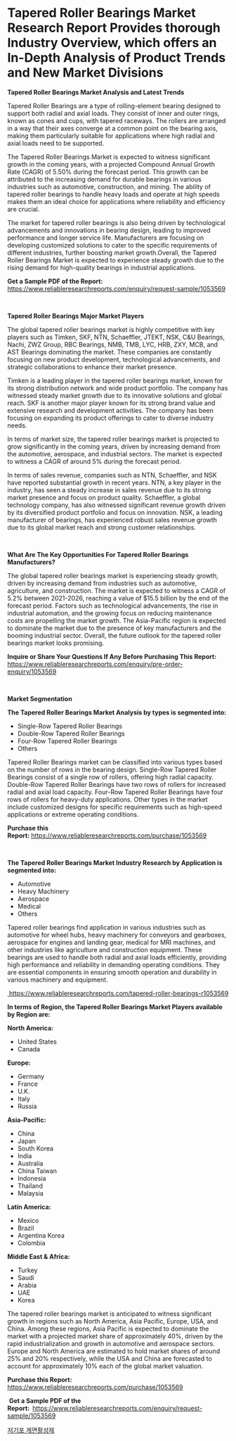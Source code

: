 <p><h1>Tapered Roller Bearings Market Research Report Provides thorough Industry Overview, which offers an In-Depth Analysis of Product Trends and New Market Divisions</h1></p><p><strong>Tapered Roller Bearings Market Analysis and Latest Trends</strong></p>
<p><p>Tapered Roller Bearings are a type of rolling-element bearing designed to support both radial and axial loads. They consist of inner and outer rings, known as cones and cups, with tapered raceways. The rollers are arranged in a way that their axes converge at a common point on the bearing axis, making them particularly suitable for applications where high radial and axial loads need to be supported.</p><p>The Tapered Roller Bearings Market is expected to witness significant growth in the coming years, with a projected Compound Annual Growth Rate (CAGR) of 5.50% during the forecast period. This growth can be attributed to the increasing demand for durable bearings in various industries such as automotive, construction, and mining. The ability of tapered roller bearings to handle heavy loads and operate at high speeds makes them an ideal choice for applications where reliability and efficiency are crucial.</p><p>The market for tapered roller bearings is also being driven by technological advancements and innovations in bearing design, leading to improved performance and longer service life. Manufacturers are focusing on developing customized solutions to cater to the specific requirements of different industries, further boosting market growth.Overall, the Tapered Roller Bearings Market is expected to experience steady growth due to the rising demand for high-quality bearings in industrial applications.</p></p>
<p><strong>Get a Sample PDF of the Report:&nbsp;</strong> <a href="https://www.reliableresearchreports.com/enquiry/request-sample/1053569">https://www.reliableresearchreports.com/enquiry/request-sample/1053569</a></p>
<p>&nbsp;</p>
<p><strong>Tapered Roller Bearings Major Market Players</strong></p>
<p><p>The global tapered roller bearings market is highly competitive with key players such as Timken, SKF, NTN, Schaeffler, JTEKT, NSK, C&U Bearings, Nachi, ZWZ Group, RBC Bearings, NMB, TMB, LYC, HRB, ZXY, MCB, and AST Bearings dominating the market. These companies are constantly focusing on new product development, technological advancements, and strategic collaborations to enhance their market presence.</p><p>Timken is a leading player in the tapered roller bearings market, known for its strong distribution network and wide product portfolio. The company has witnessed steady market growth due to its innovative solutions and global reach. SKF is another major player known for its strong brand value and extensive research and development activities. The company has been focusing on expanding its product offerings to cater to diverse industry needs.</p><p>In terms of market size, the tapered roller bearings market is projected to grow significantly in the coming years, driven by increasing demand from the automotive, aerospace, and industrial sectors. The market is expected to witness a CAGR of around 5% during the forecast period.</p><p>In terms of sales revenue, companies such as NTN, Schaeffler, and NSK have reported substantial growth in recent years. NTN, a key player in the industry, has seen a steady increase in sales revenue due to its strong market presence and focus on product quality. Schaeffler, a global technology company, has also witnessed significant revenue growth driven by its diversified product portfolio and focus on innovation. NSK, a leading manufacturer of bearings, has experienced robust sales revenue growth due to its global market reach and strong customer relationships.</p></p>
<p>&nbsp;</p>
<p><strong>What Are The Key Opportunities For Tapered Roller Bearings Manufacturers?</strong></p>
<p><p>The global tapered roller bearings market is experiencing steady growth, driven by increasing demand from industries such as automotive, agriculture, and construction. The market is expected to witness a CAGR of 5.2% between 2021-2026, reaching a value of $15.5 billion by the end of the forecast period. Factors such as technological advancements, the rise in industrial automation, and the growing focus on reducing maintenance costs are propelling the market growth. The Asia-Pacific region is expected to dominate the market due to the presence of key manufacturers and the booming industrial sector. Overall, the future outlook for the tapered roller bearings market looks promising.</p></p>
<p><strong>Inquire or Share Your Questions If Any Before Purchasing This Report:</strong> <a href="https://www.reliableresearchreports.com/enquiry/pre-order-enquiry/1053569">https://www.reliableresearchreports.com/enquiry/pre-order-enquiry/1053569</a></p>
<p>&nbsp;</p>
<p><strong>Market Segmentation</strong></p>
<p><strong>The Tapered Roller Bearings Market Analysis by types is segmented into:</strong></p>
<p><ul><li>Single-Row Tapered Roller Bearings</li><li>Double-Row Tapered Roller Bearings</li><li>Four-Row Tapered Roller Bearings</li><li>Others</li></ul></p>
<p><p>Tapered Roller Bearings market can be classified into various types based on the number of rows in the bearing design. Single-Row Tapered Roller Bearings consist of a single row of rollers, offering high radial capacity. Double-Row Tapered Roller Bearings have two rows of rollers for increased radial and axial load capacity. Four-Row Tapered Roller Bearings have four rows of rollers for heavy-duty applications. Other types in the market include customized designs for specific requirements such as high-speed applications or extreme operating conditions.</p></p>
<p><strong>Purchase this Report:&nbsp;</strong><a href="https://www.reliableresearchreports.com/purchase/1053569">https://www.reliableresearchreports.com/purchase/1053569</a></p>
<p>&nbsp;</p>
<p><strong>The Tapered Roller Bearings Market Industry Research by Application is segmented into:</strong></p>
<p><ul><li>Automotive</li><li>Heavy Machinery</li><li>Aerospace</li><li>Medical</li><li>Others</li></ul></p>
<p><p>Tapered roller bearings find application in various industries such as automotive for wheel hubs, heavy machinery for conveyors and gearboxes, aerospace for engines and landing gear, medical for MRI machines, and other industries like agriculture and construction equipment. These bearings are used to handle both radial and axial loads efficiently, providing high performance and reliability in demanding operating conditions. They are essential components in ensuring smooth operation and durability in various machinery and equipment.</p></p>
<p><a href="https://www.reliableresearchreports.com/tapered-roller-bearings-r1053569">&nbsp;https://www.reliableresearchreports.com/tapered-roller-bearings-r1053569</a></p>
<p><strong>In terms of Region, the Tapered Roller Bearings Market Players available by Region are:</strong></p>
<p>
    <p> <strong> North America: </strong>
        <ul>
            <li>United States</li>
            <li>Canada</li>
        </ul>
        </p> 
    <p> <strong> Europe: </strong>
        <ul>
            <li>Germany</li>
            <li>France</li>
            <li>U.K.</li>
            <li>Italy</li>
            <li>Russia</li>
        </ul>
        </p> 
    <p> <strong> Asia-Pacific: </strong>
        <ul>
            <li>China</li>
            <li>Japan</li>
            <li>South Korea</li>
            <li>India</li>
            <li>Australia</li>
            <li>China Taiwan</li>
            <li>Indonesia</li>
            <li>Thailand</li>
            <li>Malaysia</li>
        </ul>
        </p> 
    <p> <strong> Latin America: </strong>
        <ul>
            <li>Mexico</li>
            <li>Brazil</li>
            <li>Argentina Korea</li>
            <li>Colombia</li>
        </ul>
        </p> 
    <p> <strong> Middle East & Africa: </strong>
        <ul>
            <li>Turkey</li>
            <li>Saudi</li>
            <li>Arabia</li>
            <li>UAE</li>
            <li>Korea</li>
        </ul>
    </p>
    </p>
<p><p>The tapered roller bearings market is anticipated to witness significant growth in regions such as North America, Asia Pacific, Europe, USA, and China. Among these regions, Asia Pacific is expected to dominate the market with a projected market share of approximately 40%, driven by the rapid industrialization and growth in automotive and aerospace sectors. Europe and North America are estimated to hold market shares of around 25% and 20% respectively, while the USA and China are forecasted to account for approximately 10% each of the global market valuation.</p></p>
<p><strong>Purchase this Report: </strong><a href="https://www.reliableresearchreports.com/purchase/1053569">https://www.reliableresearchreports.com/purchase/1053569</a></p>
<p>&nbsp;<strong>Get a Sample PDF of the Report:&nbsp;&nbsp;</strong><a href="https://www.reliableresearchreports.com/enquiry/request-sample/1053569">https://www.reliableresearchreports.com/enquiry/request-sample/1053569</a></p>
<p><strong></strong></p>
<p><p><a href="https://github.com/RichardLueilwitz787/Market-Research-Report-List-2/blob/main/3403323161924.md">저기포 계면활성제</a></p></p>